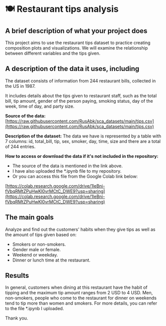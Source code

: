 # 🍽️ Restaurant tips analysis
## A brief description of what your project does
This project aims to use the restaurant tips dataset to practice creating composition plots and visualizations. We will examine the relationship between different variables and the tips given.

## A description of the data it uses, including
The dataset consists of information from 244 restaurant bills, collected in the US in 1987.

It includes details about the tips given to restaurant staff, such as the total bill, tip amount, gender of the person paying, smoking status, day of the week, time of day, and party size.

**Source of the data:**
[https://raw.githubusercontent.com/RusAbk/sca_datasets/main/tips.csv](https://raw.githubusercontent.com/RusAbk/sca_datasets/main/tips.csv)

**Description of the dataset:**
The data we have is represented by a table with 7 columns: id, total_bill, tip, sex, smoker, day, time, size and there are a total of 244 entries.

**How to access or download the data if it's not included in the repository:**
- The source of the data is mentioned in the link above.
- I have also uploaded the *.ipynb file to my repository.
- Or you can access this file from the Google Colab link below:

[https://colab.research.google.com/drive/1leBni-fVbqRMtZPuHwKl0vrMCtC_DWE9?usp=sharing](https://colab.research.google.com/drive/1leBni-fVbqRMtZPuHwKl0vrMCtC_DWE9?usp=sharing)

## The main goals
Analyze and find out the customers' habits when they give tips as well as the amount of tips given based on:
- Smokers or non-smokers.
- Gender male or female.
- Weekend or weekday.
- Dinner or lunch time at the restaurant.
## Results
In general, customers when dining at this restaurant have the habit of tipping and the maximum tip amount ranges from 2 USD to 4 USD. Men, non-smokers, people who come to the restaurant for dinner on weekends tend to tip more than women and smokers. For more details, you can refer to the file *.ipynb I uploaded.

Thank you.
